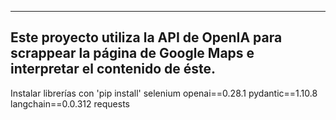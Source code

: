 -------------------
Este proyecto utiliza la API de OpenIA para scrappear la página de Google Maps e interpretar el contenido de éste.
-------------------
Instalar librerías con 'pip install'
selenium
openai==0.28.1
pydantic==1.10.8
langchain==0.0.312
requests
